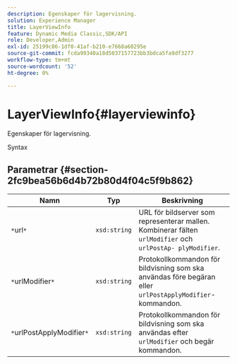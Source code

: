```yaml
---
description: Egenskaper för lagervisning.
solution: Experience Manager
title: LayerViewInfo
feature: Dynamic Media Classic,SDK/API
role: Developer,Admin
exl-id: 25199c86-1df0-41af-b210-e7668a60295e
source-git-commit: fcda99340a18d5037157723bb3bdca5fa9df3277
workflow-type: tm+mt
source-wordcount: '52'
ht-degree: 0%

---
```


# LayerViewInfo{#layerviewinfo}

Egenskaper för lagervisning.

Syntax

## Parametrar {#section-2fc9bea56b6d4b72b80d4f04c5f9b862}

| Namn | Typ | Beskrivning |
|---|---|---|
| `*`url`*` | `xsd:string` | URL för bildserver som representerar mallen. Kombinerar fälten `urlModifier` och `urlPostAp- plyModifier`. |
| `*`urlModifier`*` | `xsd:string` | Protokollkommandon för bildvisning som ska användas före begäran eller `urlPostApplyModifier`-kommandon. |
| `*`urlPostApplyModifier`*` | `xsd:string` | Protokollkommandon för bildvisning som ska användas efter `urlModifier` och begär kommandon. |

